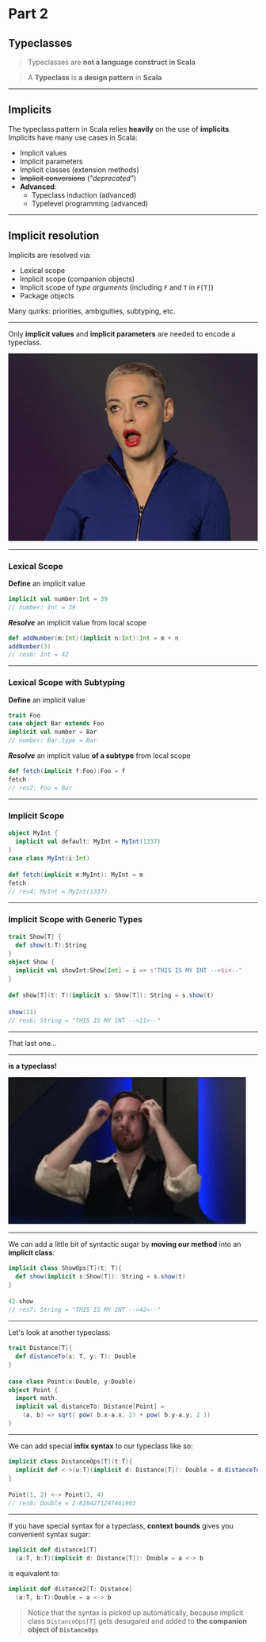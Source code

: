 # Part 2

## Typeclasses

> Typeclasses are **not a language construct in Scala**

> A **Typeclass** is **a design pattern** in **Scala**

----

## Implicits

The typeclass pattern in Scala relies **heavily** on the use of **implicits**. Implicits have many use cases in Scala:

* Implicit values
* Implicit parameters
* Implicit classes (extension methods)
* ~~Implicit conversions~~ (*"deprecated"*)
* **Advanced**:
  * Typeclass induction (advanced)
  * Typelevel programming (advanced)

----


## Implicit resolution

Implicits are resolved via:

* Lexical scope
* Implicit scope (companion objects)
* Implicit scope of *type arguments* (including `F` and `T` in `F[T]`)
* Package objects

Many quirks: priorities, ambiguities, subtyping, etc.

----

Only **implicit values** and **implicit parameters** are needed to encode a typeclass.

![](images/phew.webp) <!-- .element height="50%" width="50%" -->

----

### Lexical Scope

**Define** an implicit value

```scala
implicit val number:Int = 39
// number: Int = 39
```

***Resolve*** an implicit value from local scope

```scala
def addNumber(m:Int)(implicit n:Int):Int = m + n
addNumber(3)
// res0: Int = 42
```

----

### Lexical Scope with Subtyping

**Define** an implicit value

```scala
trait Foo
case object Bar extends Foo
implicit val number = Bar
// number: Bar.type = Bar
```

***Resolve*** an implicit value **of a subtype** from local scope

```scala
def fetch(implicit f:Foo):Foo = f
fetch
// res2: Foo = Bar
```

----

### Implicit Scope

```scala
object MyInt {
  implicit val default: MyInt = MyInt(1337)
}
case class MyInt(i:Int)

def fetch(implicit m:MyInt): MyInt = m  
fetch
// res4: MyInt = MyInt(1337)
```

----

### Implicit Scope with Generic Types

```scala
trait Show[T] {
  def show(t:T):String
}
object Show {
  implicit val showInt:Show[Int] = i => s"THIS IS MY INT -->$i<--"
}

def show[T](t: T)(implicit s: Show[T]): String = s.show(t)

show(11)
// res6: String = "THIS IS MY INT -->11<--"
```

----

That last one...


----

**is a typeclass!**

![](images/woah.webp)


----

We can add a little bit of syntactic sugar by **moving our method** into an **implicit class**:

```scala
implicit class ShowOps[T](t: T){
  def show(implicit s:Show[T]): String = s.show(t)
}

42.show
// res7: String = "THIS IS MY INT -->42<--"
```

----

Let's look at another typeclass:

```scala
trait Distance[T]{
  def distanceTo(x: T, y: T): Double
}

case class Point(x:Double, y:Double)
object Point {
  import math._
  implicit val distanceTo: Distance[Point] = 
    (a, b) => sqrt( pow( b.x-a.x, 2) + pow( b.y-a.y, 2 ))
}
```

----

We can add special **infix syntax** to our typeclass like so:

```scala
implicit class DistanceOps[T](t:T){
  implicit def <->(u:T)(implicit d: Distance[T]): Double = d.distanceTo(t, u)  
}

Point(1, 2) <-> Point(3, 4) 
// res8: Double = 2.8284271247461903
```

----

If you have special syntax for a typeclass, **context bounds** gives you convenient syntax sugar:

```scala
implicit def distance1[T]
  (a:T, b:T)(implicit d: Distance[T]): Double = a <-> b
```

is equivalent to:

```scala
implicit def distance2[T: Distance]
  (a:T, b:T):Double = a <-> b
```

> Notice that the syntax is picked up automatically, because implicit class `DistanceOps[T]` gets desugared and added to **the companion object of `DistanceOps`**


